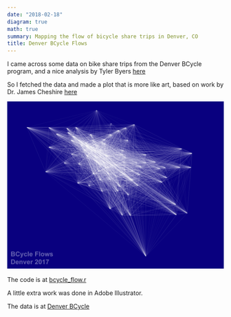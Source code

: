 ```yaml
---
date: "2018-02-18"
diagram: true
math: true
summary: Mapping the flow of bicycle share trips in Denver, CO
title: Denver BCycle Flows
---
```


I came across some data on bike share trips from the Denver BCycle program, and a nice analysis by Tyler Byers [here](http://datawrangl.com/2016/02/21/denver-bcycle/)

So I fetched the data and made a plot that is more like art, based on work by Dr. James Cheshire [here](http://spatial.ly/2015/03/mapping-flows/)
<div style="text-align: center;"><img src="flow_plot.jpg" alt="Drawing" style="width: 1000px;"/></div>


The code is at [bcycle_flow.r](https://github.com/scottogletree/codebits/)

A little extra work was done in Adobe Illustrator.

The data is at [Denver BCycle](https://www.denverbcycle.com/company)
